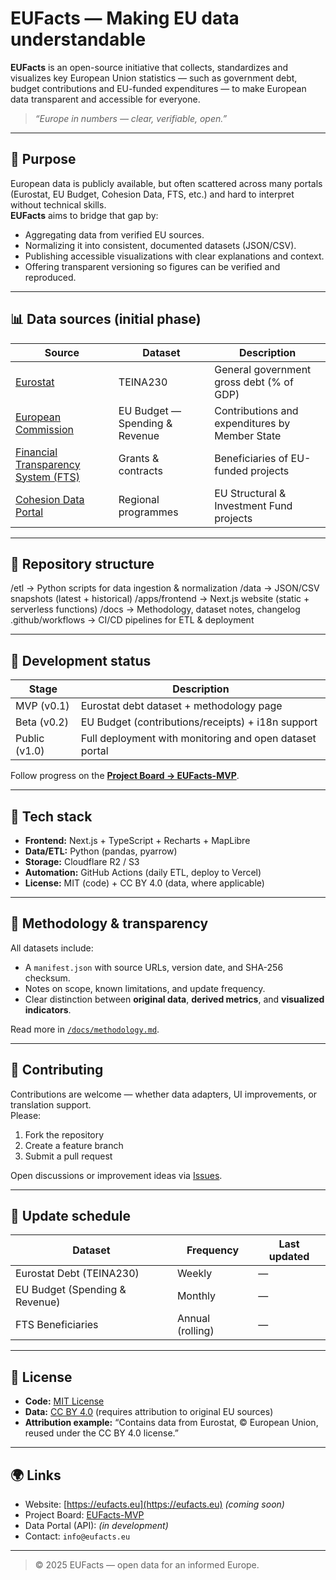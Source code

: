 # EUFacts — Making EU data understandable

**EUFacts** is an open-source initiative that collects, standardizes and visualizes key European Union statistics — such as government debt, budget contributions and EU-funded expenditures — to make European data transparent and accessible for everyone.

> _“Europe in numbers — clear, verifiable, open.”_

---

## 🎯 Purpose
European data is publicly available, but often scattered across many portals (Eurostat, EU Budget, Cohesion Data, FTS, etc.) and hard to interpret without technical skills.  
**EUFacts** aims to bridge that gap by:
- Aggregating data from verified EU sources.  
- Normalizing it into consistent, documented datasets (JSON/CSV).  
- Publishing accessible visualizations with clear explanations and context.  
- Offering transparent versioning so figures can be verified and reproduced.

---

## 📊 Data sources (initial phase)
| Source | Dataset | Description |
|---------|----------|-------------|
| [Eurostat](https://ec.europa.eu/eurostat/) | TEINA230 | General government gross debt (% of GDP) |
| [European Commission](https://commission.europa.eu/) | EU Budget — Spending & Revenue | Contributions and expenditures by Member State |
| [Financial Transparency System (FTS)](https://ec.europa.eu/budget/financial-transparency-system/analysis.html) | Grants & contracts | Beneficiaries of EU-funded projects |
| [Cohesion Data Portal](https://cohesiondata.ec.europa.eu/) | Regional programmes | EU Structural & Investment Fund projects |

---

## 🧱 Repository structure
/etl → Python scripts for data ingestion & normalization
/data → JSON/CSV snapshots (latest + historical)
/apps/frontend → Next.js website (static + serverless functions)
/docs → Methodology, dataset notes, changelog
.github/workflows → CI/CD pipelines for ETL & deployment

---

## 🚀 Development status
| Stage | Description |
|--------|-------------|
| MVP (v0.1) | Eurostat debt dataset + methodology page |
| Beta (v0.2) | EU Budget (contributions/receipts) + i18n support |
| Public (v1.0) | Full deployment with monitoring and open dataset portal |

Follow progress on the [**Project Board → EUFacts-MVP**](../../projects).

---

## 🧰 Tech stack
- **Frontend:** Next.js + TypeScript + Recharts + MapLibre  
- **Data/ETL:** Python (pandas, pyarrow)  
- **Storage:** Cloudflare R2 / S3  
- **Automation:** GitHub Actions (daily ETL, deploy to Vercel)  
- **License:** MIT (code) + CC BY 4.0 (data, where applicable)

---

## 📜 Methodology & transparency
All datasets include:
- A `manifest.json` with source URLs, version date, and SHA-256 checksum.  
- Notes on scope, known limitations, and update frequency.  
- Clear distinction between **original data**, **derived metrics**, and **visualized indicators**.  

Read more in [`/docs/methodology.md`](./docs/methodology.md).

---

## 💬 Contributing
Contributions are welcome — whether data adapters, UI improvements, or translation support.  
Please:
1. Fork the repository  
2. Create a feature branch  
3. Submit a pull request  

Open discussions or improvement ideas via [Issues](../../issues).

---

## 📅 Update schedule
| Dataset | Frequency | Last updated |
|----------|------------|---------------|
| Eurostat Debt (TEINA230) | Weekly | — |
| EU Budget (Spending & Revenue) | Monthly | — |
| FTS Beneficiaries | Annual (rolling) | — |

---

## 📄 License
- **Code:** [MIT License](./LICENSE)  
- **Data:** [CC BY 4.0](https://creativecommons.org/licenses/by/4.0/) (requires attribution to original EU sources)  
- **Attribution example:** “Contains data from Eurostat, © European Union, reused under the CC BY 4.0 license.”

---

## 🌍 Links
- Website: [https://eufacts.eu](https://eufacts.eu) *(coming soon)*  
- Project Board: [EUFacts-MVP](../../projects)  
- Data Portal (API): *(in development)*  
- Contact: `info@eufacts.eu`

---

> © 2025 EUFacts — open data for an informed Europe.
